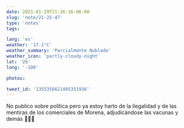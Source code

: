 ```yaml
---
date: 2021-01-29T21:26:16-06:00
slug: 'note/21-25-47'
type: 'notes'
tags:

lang: 'es'
weather: '17.1°C'
weather_summary: 'Parcialmente Nublado'
weather_icon: 'partly-cloudy-night'
lat: '26'
long: '-100'

photos:

tweet_id: '1355356621405351936'
---
```

No publico sobre política pero ya estoy harto de la ilegalidad y de las mentiras de los comerciales de Morena, adjudicándose las vacunas  y demás 🤦🏻‍♂️ 